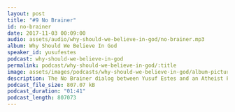 ```yaml
---
layout: post
title: "#9 No Brainer"
id: no-brainer
date: 2017-11-03 00:09:00
audio: assets/audio/why-should-we-believe-in-god/no-brainer.mp3
album: Why Should We Believe In God
speaker_id: yusufestes
podcast: why-should-we-believe-in-god
permalink: podcast/why-should-we-believe-in-god/:title
image: assets/images/podcasts/why-should-we-believe-in-god/album-picture-small.jpg
description: The No Brainer dialog between Yusuf Estes and an Atheist Professor.
podcast_file_size: 807.07 kB
podcast_duration: "01:41"
podcast_length: 807073
---
```

